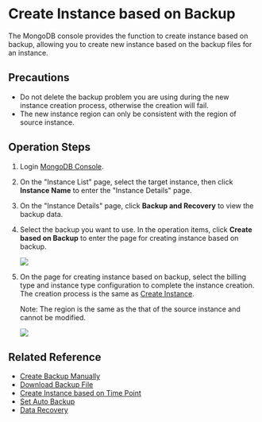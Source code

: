 # Create Instance based on Backup

The MongoDB console provides the function to create instance based on backup, allowing you to create new instance based on the backup files for an instance.

## Precautions

- Do not delete the backup problem you are using during the new instance creation process, otherwise the creation will fail.
- The new instance region can only be consistent with the region of source instance.

## Operation Steps

1. Login [MongoDB Console](https://mongodb-console.jdcloud.com/mongodb?dataCenter=bj_02).
1. On the "Instance List" page, select the target instance, then click **Instance Name** to enter the "Instance Details" page.
1. On the "Instance Details" page, click **Backup and Recovery** to view the backup data.
1. Select the backup you want to use. In the operation items, click **Create based on Backup** to enter the page for creating instance based on backup.

   ![](https://github.com/jdcloudcom/cn/blob/master/image/mongodb/mongo-022.png)

	
1. On the page for creating instance based on backup, select the billing type and instance type configuration to complete the instance creation. The creation process is the same as [Create Instance](https://github.com/jdcloudcom/cn/blob/master/documentation/Cloud-Database-and-Cache/MongoDB/Getting-Started/CreateInstance.md).

   Note: The region is the same as the that of the source instance and cannot be modified.

   ![](https://github.com/jdcloudcom/cn/blob/master/image/mongodb/mongo-023.png)

## Related Reference

- [Create Backup Manually](Create-Backup.md)
- [Download Backup File](Download-Bckup.md)
- [Create Instance based on Time Point](Create-Instance-by-Point-in-Time.md)
- [Set Auto Backup](Modify-Backup-Policy.md)
- [Data Recovery](Restore-Instance.md)
